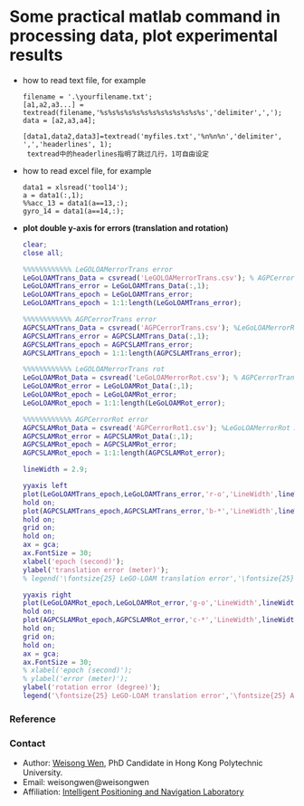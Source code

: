 # Some practical matlab command in processing data, plot experimental results

- how to read text file, for example 

    ```
    filename = '.\yourfilename.txt';
    [a1,a2,a3...] = textread(filename,'%s%s%s%s%s%s%s%s%s%s%s%s%s','delimiter',',');
    data = [a2,a3,a4];
    
    [data1,data2,data3]=textread('myfiles.txt','%n%n%n','delimiter', ',','headerlines', 1);
     textread中的headerlines指明了跳过几行，1可自由设定
    ```
- how to read excel file, for example
    ```
    data1 = xlsread('tool14');
    a = data1(:,1);
    %%acc_13 = data1(a==13,:);
    gyro_14 = data1(a==14,:);
    ```
- **plot double y-axis for errors (translation and rotation)**
  ```Matlab
  clear;
  close all;

  %%%%%%%%%%%% LeGOLOAMerrorTrans error
  LeGoLOAMTrans_Data = csvread('LeGOLOAMerrorTrans.csv'); % AGPCerrorTrans  LeGoLOAMerrorRot
  LeGoLOAMTrans_error = LeGoLOAMTrans_Data(:,1);
  LeGoLOAMTrans_epoch = LeGoLOAMTrans_error;
  LeGoLOAMTrans_epoch = 1:1:length(LeGoLOAMTrans_error);

  %%%%%%%%%%%% AGPCerrorTrans error
  AGPCSLAMTrans_Data = csvread('AGPCerrorTrans.csv'); %LeGoLOAMerrorRot AGPCerrorRot1
  AGPCSLAMTrans_error = AGPCSLAMTrans_Data(:,1);  
  AGPCSLAMTrans_epoch = AGPCSLAMTrans_error;
  AGPCSLAMTrans_epoch = 1:1:length(AGPCSLAMTrans_error);

  %%%%%%%%%%%% LeGOLOAMerrorTrans rot
  LeGoLOAMRot_Data = csvread('LeGoLOAMerrorRot.csv'); % AGPCerrorTrans  LeGoLOAMerrorRot
  LeGoLOAMRot_error = LeGoLOAMRot_Data(:,1);
  LeGoLOAMRot_epoch = LeGoLOAMRot_error;
  LeGoLOAMRot_epoch = 1:1:length(LeGoLOAMRot_error);

  %%%%%%%%%%%% AGPCerrorRot error
  AGPCSLAMRot_Data = csvread('AGPCerrorRot1.csv'); %LeGoLOAMerrorRot AGPCerrorRot1
  AGPCSLAMRot_error = AGPCSLAMRot_Data(:,1);
  AGPCSLAMRot_epoch = AGPCSLAMRot_error;
  AGPCSLAMRot_epoch = 1:1:length(AGPCSLAMRot_error);

  lineWidth = 2.9; 

  yyaxis left
  plot(LeGoLOAMTrans_epoch,LeGoLOAMTrans_error,'r-o','LineWidth',lineWidth )
  hold on;
  plot(AGPCSLAMTrans_epoch,AGPCSLAMTrans_error,'b-*','LineWidth',lineWidth )
  hold on;
  grid on;
  hold on;
  ax = gca;
  ax.FontSize = 30; 
  xlabel('epoch (second)');
  ylabel('translation error (meter)');
  % legend('\fontsize{25} LeGO-LOAM translation error','\fontsize{25} AGPC-SLAM translation error');

  yyaxis right
  plot(LeGoLOAMRot_epoch,LeGoLOAMRot_error,'g-o','LineWidth',lineWidth )
  hold on;
  plot(AGPCSLAMRot_epoch,AGPCSLAMRot_error,'c-*','LineWidth',lineWidth )
  hold on;
  grid on;
  hold on;
  ax = gca;
  ax.FontSize = 30; 
  % xlabel('epoch (second)');
  % ylabel('error (meter)');
  ylabel('rotation error (degree)');
  legend('\fontsize{25} LeGO-LOAM translation error','\fontsize{25} AGPC-SLAM translation error','\fontsize{25} LeGO-LOAM rotation error','\fontsize{25} AGPC-SLAM rotation error');
  ```


### Reference


### Contact
- Author: [Weisong Wen](https://weisongwen.wixsite.com/weisongwen), PhD Candidate in Hong Kong Polytechnic University.
- Email: weisongwen@weisongwen
- Affiliation: [Intelligent Positioning and Navigation Laboratory](https://www.polyu-ipn-lab.com/)